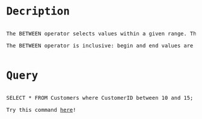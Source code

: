 <pre>

<h1>Decription</h1>
The BETWEEN operator selects values within a given range. The values can be numbers, text, or dates.

The BETWEEN operator is inclusive: begin and end values are included. 

<h1>Query</h1>
SELECT * FROM Customers where CustomerID between 10 and 15;

Try this command <a href="https://www.w3schools.com/sql/trysql.asp?filename=trysql_select_all">here</a>!

</pre>
